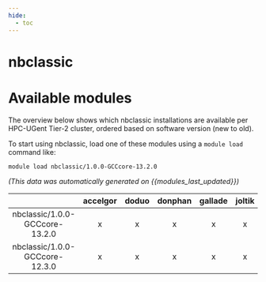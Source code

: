 ```yaml
---
hide:
  - toc
---
```


nbclassic
=========

# Available modules


The overview below shows which nbclassic installations are available per HPC-UGent Tier-2 cluster, ordered based on software version (new to old).

To start using nbclassic, load one of these modules using a `module load` command like:

```shell
module load nbclassic/1.0.0-GCCcore-13.2.0
```

*(This data was automatically generated on {{modules_last_updated}})*  

| |accelgor|doduo|donphan|gallade|joltik|shinx|skitty|
| :---: | :---: | :---: | :---: | :---: | :---: | :---: | :---: |
|nbclassic/1.0.0-GCCcore-13.2.0|x|x|x|x|x|x|x|
|nbclassic/1.0.0-GCCcore-12.3.0|x|x|x|x|x|x|x|
